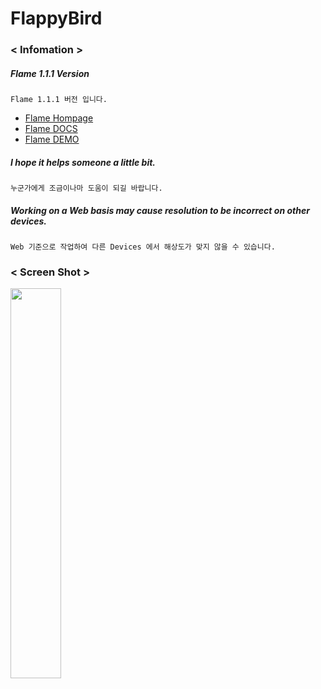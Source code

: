 # FlappyBird


### < Infomation >

##### Flame 1.1.1 Version 

`Flame 1.1.1 버전 입니다.`

- [Flame Hompage](https://flame-engine.org/)
- [Flame DOCS](https://docs.flame-engine.org/1.1.1/index.html)
- [Flame DEMO](https://examples.flame-engine.org/#/)

##### I hope it helps someone a little bit.

`누군가에게 조금이나마 도움이 되길 바랍니다.`

##### Working on a Web basis may cause resolution to be incorrect on other devices.

`Web 기준으로 작업하여 다른 Devices 에서 해상도가 맞지 않을 수 있습니다.`



### < Screen Shot >

<left><img src="https://user-images.githubusercontent.com/25942272/169181163-890b5503-f312-457f-b0d7-bfa4ee7d30d8.jpg" width="40%" height="40%"></left>

